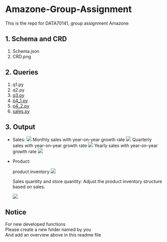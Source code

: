 # Amazone-Group-Assignment
This is the repo for DATA70141, group assignment Amazone

## 1. Schema and CRD  
1) Schema.json
2) CRD.png

## 2. Queries  
1) q1.py  
2) q2.py
3) [q3.py](https://github.com/gggaiii/Amazone-Group-Assignment/blob/main/quries/q3.py)
4) [p4_1.py](https://github.com/gggaiii/Amazone-Group-Assignment/blob/main/quries/q4.py)
5) [p4_2.py](https://github.com/gggaiii/Amazone-Group-Assignment/blob/main/quries/q4.2.py)
6) [sales.py](https://github.com/gggaiii/Amazone-Group-Assignment/blob/main/quries/q5e_TotalSales_month_quarter_day_year.py)

## 3. Output

- Sales:
    ![](https://github.com/gggaiii/Amazone-Group-Assignment/blob/main/quries/outputs/sales.png)
  Monthly sales with year-on-year growth rate
    ![](https://github.com/gggaiii/Amazone-Group-Assignment/blob/main/quries/outputs/monthly_sales.png)
  Quarterly sales with year-on-year growth rate
    ![](https://github.com/gggaiii/Amazone-Group-Assignment/blob/main/quries/outputs/quarterly_sales.png)
  Yearly sales with year-on-year growth rate
    ![](https://github.com/gggaiii/Amazone-Group-Assignment/blob/main/quries/outputs/yearly_sales.png)
  

- Product:

  product inventory
    ![](https://github.com/gggaiii/Amazone-Group-Assignment/blob/main/quries/outputs/inventory.png)

  
  Sales quantity and store quantity:
  Adjust the product inventory structure based on sales.
  
    ![](https://github.com/gggaiii/Amazone-Group-Assignment/blob/main/quries/outputs/combined_sales_inventory.png)

## Notice
For new developed functions  
Please create a new folder named by you  
And add an overview above in this readme file  
